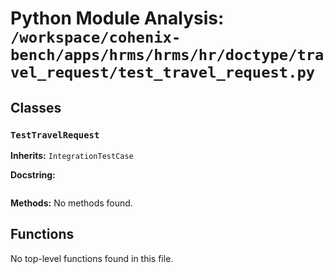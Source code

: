 # Python Module Analysis: `/workspace/cohenix-bench/apps/hrms/hrms/hr/doctype/travel_request/test_travel_request.py`

## Classes

### `TestTravelRequest`
**Inherits:** `IntegrationTestCase`


**Docstring:**
```

```

**Methods:**
No methods found.




## Functions

No top-level functions found in this file.
